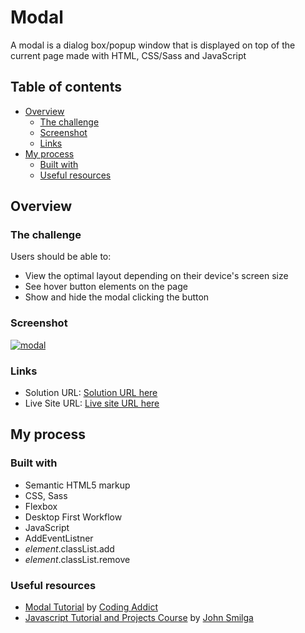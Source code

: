 # Modal

A modal is a dialog box/popup window that is displayed on top of the current page made with HTML, CSS/Sass and JavaScript

## Table of contents

- [Overview](#overview)
  - [The challenge](#the-challenge)
  - [Screenshot](#screenshot)
  - [Links](#links)
- [My process](#my-process)
  - [Built with](#built-with)
  - [Useful resources](#useful-resources)

## Overview

### The challenge

Users should be able to:

- View the optimal layout depending on their device's screen size
- See hover button elements on the page
- Show and hide the modal clicking the button

### Screenshot

[![modal](https://user-images.githubusercontent.com/20262557/185830588-2cc03756-3d70-4971-8ede-479e56fbe4ea.JPG)](https://joemar-ceneza.github.io/modal//)

### Links

- Solution URL: [Solution URL here](https://github.com/joemar-ceneza/modal)
- Live Site URL: [Live site URL here](https://joemar-ceneza.github.io/modal/)

## My process

### Built with

- Semantic HTML5 markup
- CSS, Sass
- Flexbox
- Desktop First Workflow
- JavaScript
- AddEventListner
- *element*.classList.add
- *element*.classList.remove

### Useful resources

- [Modal Tutorial](https://www.youtube.com/watch?v=c5SIG7Ie0dM&t=421s) by [Coding Addict](https://www.youtube.com/channel/UCMZFwxv5l-XtKi693qMJptA)
- [Javascript Tutorial and Projects Course](https://www.udemy.com/course/javascript-tutorial-for-beginners-w/) by [John Smilga](https://www.johnsmilga.com/)